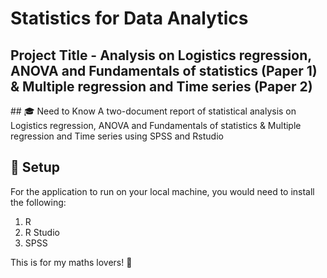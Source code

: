 # Statistics for Data Analytics

## Project Title - Analysis on Logistics regression, ANOVA and Fundamentals of statistics (Paper 1) &amp; Multiple regression and Time series (Paper 2)

## 🎓 Need to Know
A two-document report of statistical analysis on Logistics regression, ANOVA and Fundamentals of statistics &amp; Multiple regression and Time series using SPSS and Rstudio 

## 🚀 Setup
For the application to run on your local machine, you would need to install the following:

1. R
2. R Studio
3. SPSS

This is for my maths lovers! 👀
